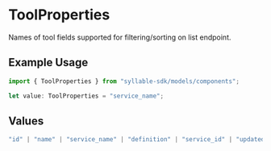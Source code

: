# ToolProperties

Names of tool fields supported for filtering/sorting on list endpoint.

## Example Usage

```typescript
import { ToolProperties } from "syllable-sdk/models/components";

let value: ToolProperties = "service_name";
```

## Values

```typescript
"id" | "name" | "service_name" | "definition" | "service_id" | "updated_at" | "last_updated_by"
```